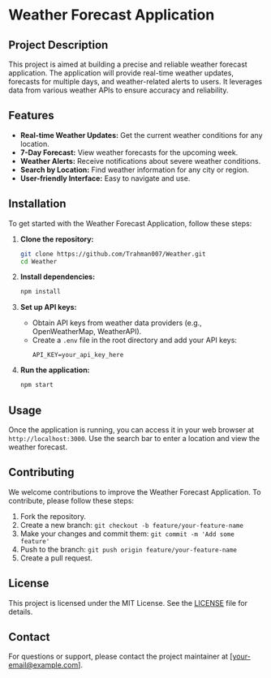 # Weather Forecast Application

## Project Description
This project is aimed at building a precise and reliable weather forecast application. The application will provide real-time weather updates, forecasts for multiple days, and weather-related alerts to users. It leverages data from various weather APIs to ensure accuracy and reliability.

## Features
- **Real-time Weather Updates:** Get the current weather conditions for any location.
- **7-Day Forecast:** View weather forecasts for the upcoming week.
- **Weather Alerts:** Receive notifications about severe weather conditions.
- **Search by Location:** Find weather information for any city or region.
- **User-friendly Interface:** Easy to navigate and use.

## Installation
To get started with the Weather Forecast Application, follow these steps:

1. **Clone the repository:**
    ```sh
    git clone https://github.com/Trahman007/Weather.git
    cd Weather
    ```

2. **Install dependencies:**
    ```sh
    npm install
    ```

3. **Set up API keys:**
   - Obtain API keys from weather data providers (e.g., OpenWeatherMap, WeatherAPI).
   - Create a `.env` file in the root directory and add your API keys:
     ```
     API_KEY=your_api_key_here
     ```

4. **Run the application:**
    ```sh
    npm start
    ```

## Usage
Once the application is running, you can access it in your web browser at `http://localhost:3000`. Use the search bar to enter a location and view the weather forecast.

## Contributing
We welcome contributions to improve the Weather Forecast Application. To contribute, please follow these steps:

1. Fork the repository.
2. Create a new branch: `git checkout -b feature/your-feature-name`
3. Make your changes and commit them: `git commit -m 'Add some feature'`
4. Push to the branch: `git push origin feature/your-feature-name`
5. Create a pull request.

## License
This project is licensed under the MIT License. See the [LICENSE](LICENSE) file for details.

## Contact
For questions or support, please contact the project maintainer at [your-email@example.com].
